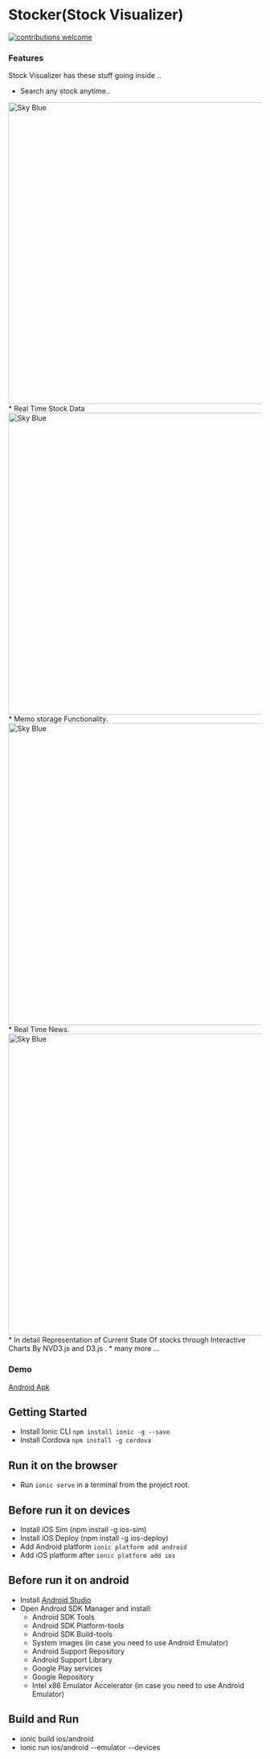 # Stocker(Stock Visualizer)

 [![contributions welcome](https://img.shields.io/badge/contributions-welcome-brightgreen.svg?style=flat)](https://github.com/dwyl/esta/issues)

 ### Features

 Stock Visualizer has these stuff going inside ..
 * Search any stock anytime..
 <img src="http://imgur.com/a/dyB8R.jpg" width="600" alt="Sky Blue"/>
 * Real Time Stock Data
 <img src="http://imgur.com/a/BOGc1.jpg" width="600" alt="Sky Blue"/>
 * Memo storage Functionality.
  <img src="http://imgur.com/a/st8GS.jpg" width="600" alt="Sky Blue"/>
 * Real Time News.
 <img src="http://imgur.com/a/ox8U0.jpg" width="600" alt="Sky Blue"/>
 * In detail Representation of Current State Of stocks through Interactive Charts By NVD3.js and D3.js .
 * many more ...



### Demo

<a target="_blank" href="https://www.dropbox.com/s/vqf07ddghwarc6y/stocker.apk?dl=0">Android Apk</a>



## Getting Started
* Install Ionic CLI `npm install ionic -g --save`
* Install Cordova `npm install -g cordova`

## Run it on the browser
* Run `ionic serve` in a terminal from the project root.

## Before run it on devices
* Install iOS Sim (npm install -g ios-sim)
* Install iOS Deploy (npm install -g ios-deploy)
* Add Android platform `ionic platform add android`
* Add iOS platform after `ionic platform add ios`

## Before run it on android
* Install [Android Studio](http://developer.android.com/intl/es/sdk/index.html)
* Open Android SDK Manager and install:
  * Android SDK Tools
  * Android SDK Platform-tools
  * Android SDK Build-tools
  * System images (in case you need to use Android Emulator)
  * Android Support Repository
  * Android Support Library
  * Google Play services
  * Google Repository
  * Intel x86 Emulator Accelerator (in case you need to use Android Emulator)

## Build and Run
* ionic build ios/android
* ionic run ios/android --emulator --devices
